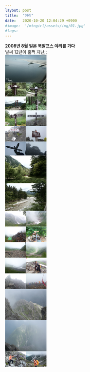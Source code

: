 ```yaml
---
layout: post
title:  "야리"
date:   2020-10-20 12:04:29 +0900
#image:  '/mtngirl/assets/img/01.jpg'
#tags:   
---
```


**2008년 8월 일본 북알프스 야리를 가다**<br>
벌써 12년이 훌쩍 지난;;<br> 
![일본북알프스야리01](/mtngirl/assets/img/road/01.jpg)